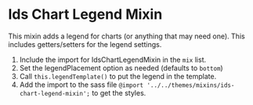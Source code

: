 # Ids Chart Legend Mixin

This mixin adds a legend for charts (or anything that may need one). This includes getters/setters for the legend settings.

1. Include the import for IdsChartLegendMixin in the `mix` list.
1. Set the legendPlacement option as needed (defaults to `bottom`)
1. Call `this.legendTemplate()` to put the legend in the template.
1. Add the import to the sass file `@import '../../themes/mixins/ids-chart-legend-mixin';` to get the styles.
